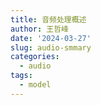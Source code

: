 ```yaml
---
title: 音频处理概述
author: 王哲峰
date: '2024-03-27'
slug: audio-smmary
categories:
  - audio
tags:
  - model
---
```

